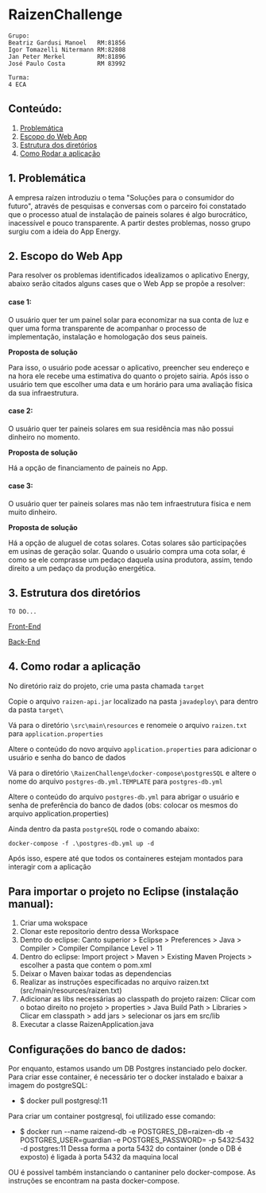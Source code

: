 # RaizenChallenge

```
Grupo:
Beatriz Gardusi Manoel   RM:81856
Igor Tomazelli Nitermann RM:82808
Jan Peter Merkel         RM:81896
José Paulo Costa         RM 83992

Turma:
4 ECA
```


## Conteúdo:
   1. [Problemática](#1-problemática)
   2. [Escopo do Web App](#2-escopo-do-web-app)
   3. [Estrutura dos diretórios](#3-estrutura-dos-diretórios)
   4. [Como Rodar a aplicação](#4-como-rodar-a-aplicação)
   
## 1. Problemática

A empresa raízen introduziu o tema "Soluções para o consumidor do futuro", através de pesquisas e conversas com o parceiro foi constatado que o processo atual de instalação de paineis solares é algo burocrático, inacessível e pouco transparente. A partir destes problemas, nosso grupo surgiu com a ideia do App Energy.

## 2. Escopo do Web App

Para resolver os problemas identificados idealizamos o aplicativo Energy, abaixo serão citados alguns cases que o Web App se propõe a resolver:

#### case 1:
  O usuário quer ter um painel solar para economizar na sua conta de luz e quer uma forma transparente de acompanhar o processo de implementação, instalação e homologação dos seus paineis.
 
**Proposta de solução**

Para isso, o usuário pode acessar o aplicativo, preencher seu endereço e na hora ele recebe uma estimativa do quanto o projeto sairia.
Após isso o usuário tem que escolher uma data e um horário para uma avaliação física da sua infraestrutura.
  
#### case 2:
  O usuário quer ter paineis solares em sua residência mas não possui dinheiro no momento.
  
  **Proposta de solução**
  
  Há a opção de financiamento de paineis no App.
 
 
#### case 3:
  O usuário quer ter paineis solares mas não tem infraestrutura física e nem muito dinheiro.
  
  **Proposta de solução**
  
  Há a opção de aluguel de cotas solares. Cotas solares são participações em usinas de geração solar. Quando o usuário compra uma cota solar, é como se ele comprasse um pedaço daquela usina produtora, assim, tendo direito a um pedaço da produção energética.
  

## 3. Estrutura dos diretórios
```
TO DO...
```

[Front-End](./react/app)

[Back-End](./src)

## 4. Como rodar a aplicação

No diretório raiz do projeto, crie uma pasta chamada `target`

Copie o arquivo `raizen-api.jar` localizado na pasta `javadeploy\` para dentro da pasta `target\`

Vá para o diretório `\src\main\resources` e renomeie o arquivo `raizen.txt` para `application.properties`

Altere o conteúdo do novo arquivo `application.properties` para adicionar o usuário e senha do banco de dados

Vá para o diretório `\RaizenChallenge\docker-compose\postgresSQL` e altere o nome do arquivo `postgres-db.yml.TEMPLATE` para `postgres-db.yml`

Altere o conteúdo do arquivo `postgres-db.yml` para abrigar o usuário e senha de preferência do banco de dados (obs: colocar os mesmos do arquivo application.properties) 

Ainda dentro da pasta `postgreSQL` rode o comando abaixo:

`docker-compose -f .\postgres-db.yml up -d`

Após isso, espere até que todos os containeres estejam montados para interagir com a aplicação

## Para importar o projeto no Eclipse (instalação manual):

1. Criar uma wokspace
2. Clonar este repositorio dentro dessa Workspace
3. Dentro do eclipse: Canto superior > Eclipse > Preferences > Java > Compiler > Compiler Compilance Level > 11
4. Dentro do eclipse: Import project > Maven > Existing Maven Projects > escolher a pasta que contem o pom.xml
5. Deixar o Maven baixar todas as dependencias
6. Realizar as instruções especificadas no arquivo raizen.txt (src/main/resources/raizen.txt)
7. Adicionar as libs necessárias ao classpath do projeto raizen: Clicar com o botao direito no projeto > properties > Java Build Path > Libraries > Clicar em classpath > add jars > selecionar os jars em src/lib
8. Executar a classe RaizenApplication.java

## Configurações do banco de dados:

Por enquanto, estamos usando um DB Postgres instanciado pelo docker.
Para criar esse container, é necessário ter o docker instalado e baixar a imagem do postgreSQL:
- $ docker pull postgresql:11

Para criar um container postgresql, foi utilizado esse comando:
- $ docker run --name raizend-db -e POSTGRES_DB=raizen-db -e POSTGRES_USER=guardian -e POSTGRES_PASSWORD=<INSERIR SENHA AQUI> -p 5432:5432 -d postgres:11
Dessa forma a porta 5432 do container (onde o DB é exposto) é ligada à porta 5432 da maquina local

OU é possivel também instanciando o cantaniner pelo docker-compose. As instruções se encontram na pasta docker-compose.
